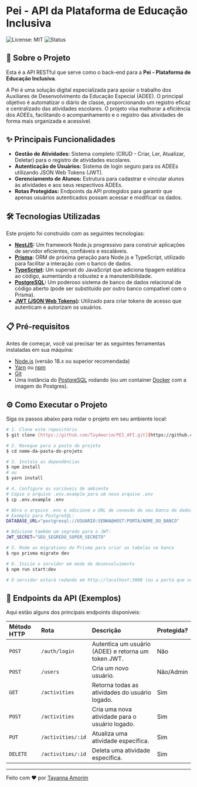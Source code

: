 # Pei - API da Plataforma de Educação Inclusiva

![License: MIT](https://img.shields.io/badge/license-MIT-blue.svg)
![Status](https://img.shields.io/badge/status-em%20desenvolvimento-yellow.svg)

## 🚀 Sobre o Projeto

Esta é a API RESTful que serve como o back-end para a **Pei - Plataforma de Educação Inclusiva**.

A Pei é uma solução digital especializada para apoiar o trabalho dos Auxiliares de Desenvolvimento da Educação Especial (ADEE). O principal objetivo é automatizar o diário de classe, proporcionando um registro eficaz e centralizado das atividades escolares. O projeto visa melhorar a eficiência dos ADEEs, facilitando o acompanhamento e o registro das atividades de forma mais organizada e acessível.

## ✨ Principais Funcionalidades

- **Gestão de Atividades:** Sistema completo (CRUD - Criar, Ler, Atualizar, Deletar) para o registro de atividades escolares.
- **Autenticação de Usuários:** Sistema de login seguro para os ADEEs utilizando JSON Web Tokens (JWT).
- **Gerenciamento de Alunos:** Estrutura para cadastrar e vincular alunos às atividades e aos seus respectivos ADEEs.
- **Rotas Protegidas:** Endpoints da API protegidos para garantir que apenas usuários autenticados possam acessar e modificar os dados.

## 🛠️ Tecnologias Utilizadas

Este projeto foi construído com as seguintes tecnologias:

- **[NestJS](https://nestjs.com/):** Um framework Node.js progressivo para construir aplicações de servidor eficientes, confiáveis e escaláveis.
- **[Prisma](https://www.prisma.io/):** ORM de próxima geração para Node.js e TypeScript, utilizado para facilitar a interação com o banco de dados.
- **[TypeScript](https://www.typescriptlang.org/):** Um superset do JavaScript que adiciona tipagem estática ao código, aumentando a robustez e a manutenibilidade.
- **[PostgreSQL](https://www.postgresql.org/):** Um poderoso sistema de banco de dados relacional de código aberto (pode ser substituído por outro banco compatível com o Prisma).
- **[JWT (JSON Web Tokens)](https://jwt.io/):** Utilizado para criar tokens de acesso que autenticam e autorizam os usuários.

## 📋 Pré-requisitos

Antes de começar, você vai precisar ter as seguintes ferramentas instaladas em sua máquina:
- [Node.js](https://nodejs.org/en/) (versão 18.x ou superior recomendada)
- [Yarn](https://yarnpkg.com/) ou [npm](https://www.npmjs.com/)
- [Git](https://git-scm.com/)
- Uma instância do [PostgreSQL](https://www.postgresql.org/download/) rodando (ou um container [Docker](https://www.docker.com/) com a imagem do Postgres).

## ⚙️ Como Executar o Projeto

Siga os passos abaixo para rodar o projeto em seu ambiente local:

```bash
# 1. Clone este repositório
$ git clone [https://github.com/TayAmorim/PEI_API.git](https://github.com/TayAmorim/PEI_API.git)

# 2. Navegue para a pasta do projeto
$ cd nome-da-pasta-do-projeto

# 3. Instale as dependências
$ npm install
# ou
$ yarn install

# 4. Configure as variáveis de ambiente
# Copie o arquivo .env.example para um novo arquivo .env
$ cp .env.example .env

# Abra o arquivo .env e adicione a URL de conexão do seu banco de dados:
# Exemplo para PostgreSQL:
DATABASE_URL="postgresql://USUARIO:SENHA@HOST:PORTA/NOME_DO_BANCO"

# Adicione também um segredo para o JWT:
JWT_SECRET="SEU_SEGREDO_SUPER_SECRETO"

# 5. Rode as migrations do Prisma para criar as tabelas no banco
$ npx prisma migrate dev

# 6. Inicie o servidor em modo de desenvolvimento
$ npm run start:dev

# O servidor estará rodando em http://localhost:3000 (ou a porta que você configurar)
```

## 📝 Endpoints da API (Exemplos)

Aqui estão alguns dos principais endpoints disponíveis:

| Método HTTP | Rota                     | Descrição                                         | Protegida? |
| :---------- | :----------------------- | :-------------------------------------------------- | :--------- |
| `POST`      | `/auth/login`            | Autentica um usuário (ADEE) e retorna um token JWT. | Não        |
| `POST`      | `/users`                 | Cria um novo usuário.                               | Não/Admin  |
| `GET`       | `/activities`            | Retorna todas as atividades do usuário logado.      | Sim        |
| `POST`      | `/activities`            | Cria uma nova atividade para o usuário logado.      | Sim        |
| `PUT`       | `/activities/:id`        | Atualiza uma atividade específica.                  | Sim        |
| `DELETE`    | `/activities/:id`        | Deleta uma atividade específica.                    | Sim        |

---
Feito com ❤️ por [Tayanna Amorim]([https://seu-link-aqui.com](https://github.com/TayAmorim))
